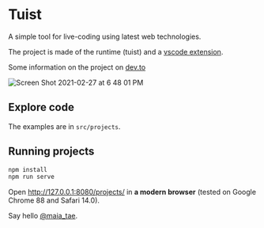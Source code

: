 # Tuist

A simple tool for live-coding using latest web technologies.

The project is made of the runtime (tuist) and a [vscode extension](https://github.com/tuist-org/tuist/tree/next/packages/vscode-tuist).

Some information on the project on [dev.to](https://dev.to/maia_tae/visual-live-coding-proof-of-concept-1o7l)

![Screen Shot 2021-02-27 at 6 48 01 PM](https://user-images.githubusercontent.com/79422935/109376981-0e93f980-792d-11eb-97a3-5978224e8642.png)

## Explore code

The examples are in `src/projects`.

## Running projects

```sh
npm install
npm run serve
```

Open http://127.0.0.1:8080/projects/ in **a modern browser** (tested on Google Chrome 88 and Safari 14.0).

Say hello [@maia_tae](https://twitter.com/maia_tae).

